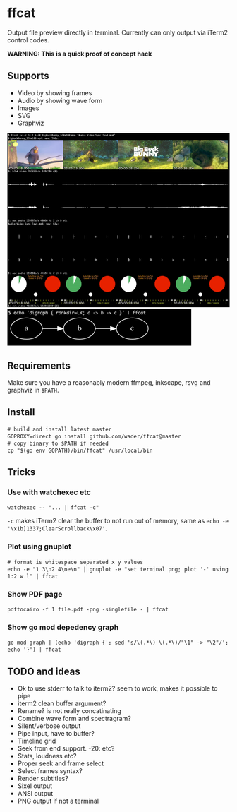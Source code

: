 # ffcat

Output file preview directly in terminal. Currently can only output via iTerm2 control codes.

**WARNING: This is a quick proof of concept hack**

## Supports

- Video by showing frames
- Audio by showing wave form
- Images
- SVG
- Graphviz


![ffcat demo](doc/demo.png)
![ffcat demo](doc/demo2.png)

## Requirements

Make sure you have a reasonably modern ffmpeg, inkscape, rsvg and graphviz in `$PATH`.

## Install

```
# build and install latest master
GOPROXY=direct go install github.com/wader/ffcat@master
# copy binary to $PATH if needed
cp "$(go env GOPATH)/bin/ffcat" /usr/local/bin
```

## Tricks

### Use with watchexec etc
```
watchexec -- "... | ffcat -c"
```

`-c` makes iTerm2 clear the buffer to not run out of memory, same as `echo -e '\x1b]1337;ClearScrollback\x07'`.

### Plot using gnuplot
```
# format is whitespace separated x y values
echo -e "1 3\n2 4\ne\n" | gnuplot -e "set terminal png; plot '-' using 1:2 w l" | ffcat
```

### Show PDF page

```
pdftocairo -f 1 file.pdf -png -singlefile - | ffcat
```

### Show go mod depedency graph

```
go mod graph | (echo 'digraph {'; sed 's/\(.*\) \(.*\)/"\1" -> "\2"/'; echo '}') | ffcat
```

## TODO and ideas

- Ok to use stderr to talk to iterm2? seem to work, makes it possible to pipe
- iterm2 clean buffer argument?
- Rename? is not really concatinating
- Combine wave form and spectragram?
- Silent/verbose output
- Pipe input, have to buffer?
- Timeline grid
- Seek from end support. -20: etc?
- Stats, loudness etc?
- Proper seek and frame select
- Select frames syntax?
- Render subtitles?
- Sixel output
- ANSI output
- PNG output if not a terminal
